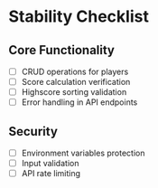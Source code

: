 # Stability Checklist

## Core Functionality

- [ ] CRUD operations for players
- [ ] Score calculation verification
- [ ] Highscore sorting validation
- [ ] Error handling in API endpoints

## Security

- [ ] Environment variables protection
- [ ] Input validation
- [ ] API rate limiting
